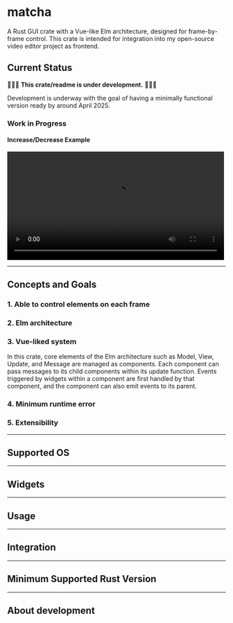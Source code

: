 # matcha

A Rust GUI crate with a Vue-like Elm architecture, designed for frame-by-frame control. This crate is intended for integration into my open-source video editor project as frontend.

<!--
[Web DEMO(under preparation)](./)

[Official Site(under preparation)](./)
-->

## Current Status

🚧🚧🚧 **This crate/readme is under development.** 🚧🚧🚧

Development is underway with the goal of having a minimally functional version ready by around April 2025.

### Work in Progress

#### Increase/Decrease Example

<video src="./docs/increase_decrease_2024-12-18.mp4" controls="controls" width="500px"></video>

---

## Concepts and Goals

### 1. Able to control elements on each frame

### 2. Elm architecture

### 3. Vue-liked system

In this crate, core elements of the Elm architecture such as Model, View, Update, and Message are managed as components. Each component can pass messages to its child components within its update function. Events triggered by widgets within a component are first handled by that component, and the component can also emit events to its parent.

### 4. Minimum runtime error

### 5. Extensibility

---

## Supported OS

---

## Widgets

---

## Usage

---

## Integration

---

## Minimum Supported Rust Version

---

## About development
